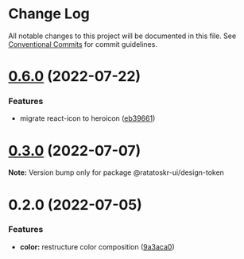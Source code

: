 # Change Log

All notable changes to this project will be documented in this file.
See [Conventional Commits](https://conventionalcommits.org) for commit guidelines.

# [0.6.0](https://github.com/ratatoskr-ui/ratatoskr-ui/compare/v0.5.7...v0.6.0) (2022-07-22)


### Features

* migrate react-icon to heroicon ([eb39661](https://github.com/ratatoskr-ui/ratatoskr-ui/commit/eb39661e241bc6d565ad15eb5a64e90bee004413))





# [0.3.0](https://github.com/ratatoskr-ui/ratatoskr-ui/compare/v0.2.0...v0.3.0) (2022-07-07)

**Note:** Version bump only for package @ratatoskr-ui/design-token





# 0.2.0 (2022-07-05)


### Features

* **color:** restructure color composition ([9a3aca0](https://github.com/ratatoskr-ui/ratatoskr-ui/commit/9a3aca0b8eda1322866db64907f76b8380104eca))

